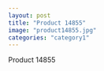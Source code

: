 ```yaml
---
layout: post
title: "Product 14855"
image: "product14855.jpg"
categories: "category1"
---
```

Product 14855
